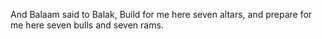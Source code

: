 And Balaam said to Balak, Build for me here seven altars, and prepare for me here seven bulls and seven rams.
